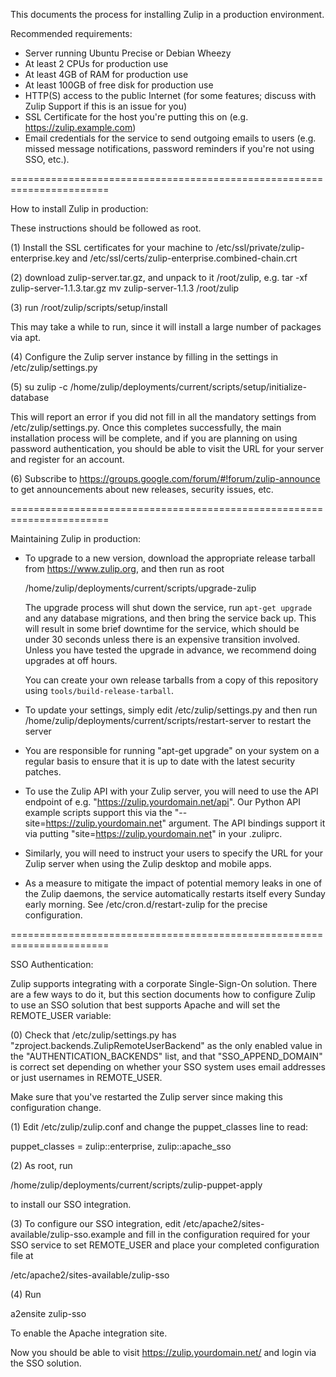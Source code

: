 This documents the process for installing Zulip in a production environment.

Recommended requirements:

* Server running Ubuntu Precise or Debian Wheezy
* At least 2 CPUs for production use
* At least 4GB of RAM for production use
* At least 100GB of free disk for production use
* HTTP(S) access to the public Internet (for some features;
  discuss with Zulip Support if this is an issue for you)
* SSL Certificate for the host you're putting this on
  (e.g. https://zulip.example.com)
* Email credentials for the service to send outgoing emails to users
  (e.g. missed message notifications, password reminders if you're not
  using SSO, etc.).

=======================================================================

How to install Zulip in production:

These instructions should be followed as root.

(1) Install the SSL certificates for your machine to
  /etc/ssl/private/zulip-enterprise.key
  and
  /etc/ssl/certs/zulip-enterprise.combined-chain.crt

(2) download zulip-server.tar.gz, and unpack to it /root/zulip, e.g.
tar -xf zulip-server-1.1.3.tar.gz
mv zulip-server-1.1.3 /root/zulip

(3) run /root/zulip/scripts/setup/install

This may take a while to run, since it will install a large number of
packages via apt.

(4) Configure the Zulip server instance by filling in the settings in
/etc/zulip/settings.py

(5) su zulip -c /home/zulip/deployments/current/scripts/setup/initialize-database

This will report an error if you did not fill in all the mandatory
settings from /etc/zulip/settings.py.  Once this completes
successfully, the main installation process will be complete, and if
you are planning on using password authentication, you should be able
to visit the URL for your server and register for an account.

(6) Subscribe to
https://groups.google.com/forum/#!forum/zulip-announce to get
announcements about new releases, security issues, etc.

=======================================================================

Maintaining Zulip in production:

* To upgrade to a new version, download the appropriate release
  tarball from https://www.zulip.org, and then run as root

  /home/zulip/deployments/current/scripts/upgrade-zulip <tarball>

  The upgrade process will shut down the service, run `apt-get
  upgrade` and any database migrations, and then bring the service
  back up.  This will result in some brief downtime for the service,
  which should be under 30 seconds unless there is an expensive
  transition involved.  Unless you have tested the upgrade in advance,
  we recommend doing upgrades at off hours.

  You can create your own release tarballs from a copy of this
  repository using `tools/build-release-tarball`.

* To update your settings, simply edit /etc/zulip/settings.py and then
  run /home/zulip/deployments/current/scripts/restart-server to
  restart the server

* You are responsible for running "apt-get upgrade" on your system on
  a regular basis to ensure that it is up to date with the latest
  security patches.

* To use the Zulip API with your Zulip server, you will need to use the
  API endpoint of e.g. "https://zulip.yourdomain.net/api".  Our Python
  API example scripts support this via the
  "--site=https://zulip.yourdomain.net" argument.  The API bindings
  support it via putting "site=https://zulip.yourdomain.net" in your
  .zuliprc.

* Similarly, you will need to instruct your users to specify the URL
  for your Zulip server when using the Zulip desktop and mobile apps.

* As a measure to mitigate the impact of potential memory leaks in one
  of the Zulip daemons, the service automatically restarts itself
  every Sunday early morning.  See /etc/cron.d/restart-zulip for the
  precise configuration.


=======================================================================

SSO Authentication:

Zulip supports integrating with a corporate Single-Sign-On solution.
There are a few ways to do it, but this section documents how to
configure Zulip to use an SSO solution that best supports Apache and
will set the REMOTE_USER variable:

(0) Check that /etc/zulip/settings.py has
"zproject.backends.ZulipRemoteUserBackend" as the only enabled value
in the "AUTHENTICATION_BACKENDS" list, and that "SSO_APPEND_DOMAIN" is
correct set depending on whether your SSO system uses email addresses
or just usernames in REMOTE_USER.

Make sure that you've restarted the Zulip server since making this
configuration change.

(1) Edit /etc/zulip/zulip.conf and change the puppet_classes line to read:

puppet_classes = zulip::enterprise, zulip::apache_sso

(2) As root, run

/home/zulip/deployments/current/scripts/zulip-puppet-apply

to install our SSO integration.

(3) To configure our SSO integration, edit
/etc/apache2/sites-available/zulip-sso.example and fill in the
configuration required for your SSO service to set REMOTE_USER and
place your completed configuration file at

/etc/apache2/sites-available/zulip-sso

(4) Run

a2ensite zulip-sso

To enable the Apache integration site.

Now you should be able to visit https://zulip.yourdomain.net/ and
login via the SSO solution.
